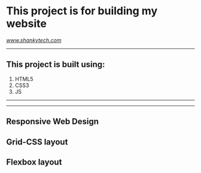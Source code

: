 This project is for building my website  
===
*www.shankytech.com*

-----
This project is built using:
---
1. HTML5
2. CSS3
3. JS
---

---
Responsive Web Design
---
Grid-CSS layout
---
Flexbox layout
---
